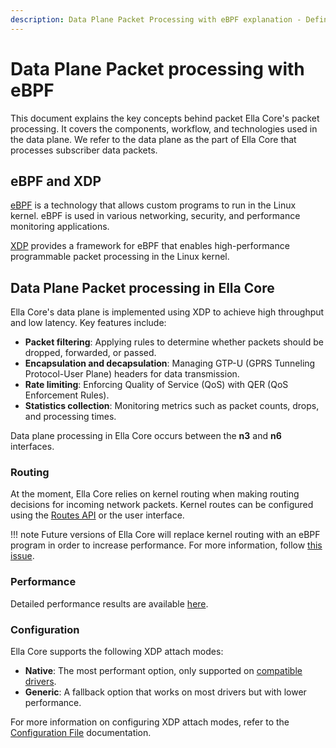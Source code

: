 ```yaml
---
description: Data Plane Packet Processing with eBPF explanation - Definitions, components, and workflow of packet processing.
---
```


# Data Plane Packet processing with eBPF

This document explains the key concepts behind packet Ella Core's packet processing. It covers the components, workflow, and technologies used in the data plane. We refer to the data plane as the part of Ella Core that processes subscriber data packets.

## eBPF and XDP

[eBPF](https://ebpf.io/) is a technology that allows custom programs to run in the Linux kernel. eBPF is used in various networking, security, and performance monitoring applications.

[XDP](https://www.iovisor.org/technology/xdp) provides a framework for eBPF that enables high-performance programmable packet processing in the Linux kernel.

## Data Plane Packet processing in Ella Core

Ella Core's data plane is implemented using XDP to achieve high throughput and low latency. Key features include:

- **Packet filtering**: Applying rules to determine whether packets should be dropped, forwarded, or passed.
- **Encapsulation and decapsulation**: Managing GTP-U (GPRS Tunneling Protocol-User Plane) headers for data transmission.
- **Rate limiting**: Enforcing Quality of Service (QoS) with QER (QoS Enforcement Rules).
- **Statistics collection**: Monitoring metrics such as packet counts, drops, and processing times.

Data plane processing in Ella Core occurs between the **n3** and **n6** interfaces.

### Routing

At the moment, Ella Core relies on kernel routing when making routing decisions for incoming network packets. Kernel routes can be configured using the [Routes API](../reference/api/routes.md) or the user interface.

!!! note
    Future versions of Ella Core will replace kernel routing with an eBPF program in order to increase performance. For more information, follow [this issue](https://github.com/ellanetworks/core/issues/440).

### Performance

Detailed performance results are available [here](../reference/performance.md).

### Configuration

Ella Core supports the following XDP attach modes:

- **Native**: The most performant option, only supported on [compatible drivers](https://github.com/iovisor/bcc/blob/master/docs/kernel-versions.md#xdp).
- **Generic**: A fallback option that works on most drivers but with lower performance.

For more information on configuring XDP attach modes, refer to the [Configuration File](../reference/config_file.md) documentation.
